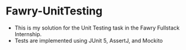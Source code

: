 # Fawry-UnitTesting
- This is my solution for the Unit Testing task in the Fawry Fullstack Internship.
- Tests are implemented using JUnit 5, AssertJ, and Mockito
